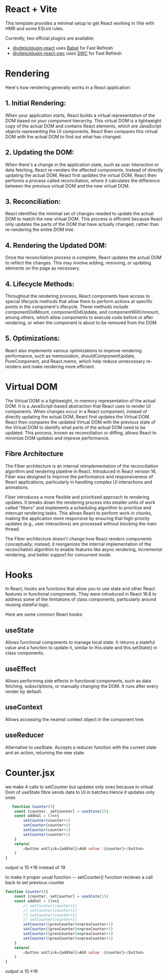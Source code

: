 # React + Vite

This template provides a minimal setup to get React working in Vite with HMR and some ESLint rules.

Currently, two official plugins are available:

- [@vitejs/plugin-react](https://github.com/vitejs/vite-plugin-react/blob/main/packages/plugin-react/README.md) uses [Babel](https://babeljs.io/) for Fast Refresh
- [@vitejs/plugin-react-swc](https://github.com/vitejs/vite-plugin-react-swc) uses [SWC](https://swc.rs/) for Fast Refresh


# Rendering

Here's how rendering generally works in a React application:

## 1. Initial Rendering:

When your application starts, React builds a virtual representation of the DOM based on your component hierarchy.
This virtual DOM is a lightweight copy of the actual DOM and contains React elements, which are JavaScript objects representing the UI components.
React then compares this virtual DOM with the actual DOM to find out what has changed.

## 2. Updating the DOM:

When there's a change in the application state, such as user interaction or data fetching, React re-renders the affected components.
Instead of directly updating the actual DOM, React first updates the virtual DOM.
React then performs a process called reconciliation, where it calculates the difference between the previous virtual DOM and the new virtual DOM.

## 3. Reconciliation:

React identifies the minimal set of changes needed to update the actual DOM to match the new virtual DOM.
This process is efficient because React only updates the parts of the DOM that have actually changed, rather than re-rendering the entire DOM tree.

## 4. Rendering the Updated DOM:

Once the reconciliation process is complete, React updates the actual DOM to reflect the changes.
This may involve adding, removing, or updating elements on the page as necessary.

## 4. Lifecycle Methods:

Throughout the rendering process, React components have access to special lifecycle methods that allow them to perform actions at specific points in the component's lifecycle.
These methods include componentDidMount, componentDidUpdate, and componentWillUnmount, among others, which allow components to execute code before or after rendering, or when the component is about to be removed from the DOM.

## 5. Optimizations:

React also implements various optimizations to improve rendering performance, such as memoization, shouldComponentUpdate, PureComponent, and React.memo, which help reduce unnecessary re-renders and make rendering more efficient.
##

# Virtual DOM

The Virtual DOM is a lightweight, in-memory representation of the actual DOM. It is a JavaScript-based abstraction that React uses to render UI components. When changes occur in a React component, instead of directly updating the actual DOM, React first updates the Virtual DOM. React then compares the updated Virtual DOM with the previous state of the Virtual DOM to identify what parts of the actual DOM need to be updated. This process, known as reconciliation or diffing, allows React to minimize DOM updates and improve performance.

## Fibre Architecture

The Fiber architecture is an internal reimplementation of the reconciliation algorithm and rendering pipeline in React. Introduced in React version 16, Fiber was designed to improve the performance and responsiveness of React applications, particularly in handling complex UI interactions and animations.

Fiber introduces a more flexible and prioritized approach to rendering updates. It breaks down the rendering process into smaller units of work called "fibers" and implements a scheduling algorithm to prioritize and interrupt rendering tasks. This allows React to perform work in chunks, making the application more responsive by ensuring that high-priority updates (e.g., user interactions) are processed without blocking the main thread.

The Fiber architecture doesn't change how React renders components conceptually; instead, it reorganizes the internal implementation of the reconciliation algorithm to enable features like async rendering, incremental rendering, and better support for concurrent mode.
#

# Hooks

In React, hooks are functions that allow you to use state and other React features in functional components. They were introduced in React 16.8 to address some of the limitations of class components, particularly around reusing stateful logic.

Here are some common React hooks:

## useState
Allows functional components to manage local state. It returns a stateful value and a function to update it, similar to this.state and this.setState() in class components.

## useEffect
Allows performing side effects in functional components, such as data fetching, subscriptions, or manually changing the DOM. It runs after every render by default.

## useContext
Allows accessing the nearest context object in the component tree.

## useReducer
Alternative to useState. Accepts a reducer function with the current state and an action, returning the new state.

# Counter.jsx

we make 4 calls to setCounter but updates only ones because in virtual Dom of useState fibre sends data to UI in batches.Hence it updates only ones

``` javascript
   function Counter(){
    const [counter, setCounter] = useState(15)
    const addVal = ()=>{
        setCounter(counter+1)
        setCounter(counter+1)
        setCounter(counter+1)
        setCounter(counter+1)
    }
    return(
        <button onClick={addVal}>Add value :{counter}</button>
    )
}
```
output is 15->16 instead of 19

to make it proper usual function --
setCounter() function recieves a call back to set previous counter

``` javascript
function Counter(){
    const [counter, setCounter] = useState(15)
    const addVal = ()=>{
        // setCounter(counter+1)
        // setCounter(counter+1)
        // setCounter(counter+1)
        // setCounter(counter+1)
        setCounter((prevCounter)=>prevCounter+1)
        setCounter((prevCounter)=>prevCounter+1)
        setCounter((prevCounter)=>prevCounter+1)
        setCounter((prevCounter)=>prevCounter+1)
    }
    return(
        <button onClick={addVal}>Add value :{counter}</button>
    )
}
```
output is 15->19